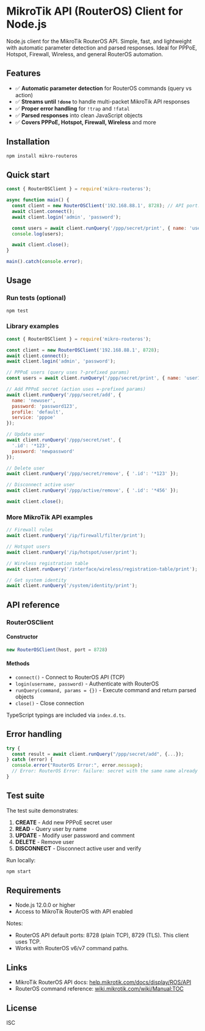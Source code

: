 # MikroTik API (RouterOS) Client for Node.js

Node.js client for the MikroTik RouterOS API. Simple, fast, and lightweight with automatic parameter detection and parsed responses. Ideal for PPPoE, Hotspot, Firewall, Wireless, and general RouterOS automation.

## Features

- ✅ **Automatic parameter detection** for RouterOS commands (query vs action)
- ✅ **Streams until `!done`** to handle multi-packet MikroTik API responses
- ✅ **Proper error handling** for `!trap` and `!fatal`
- ✅ **Parsed responses** into clean JavaScript objects
- ✅ **Covers PPPoE, Hotspot, Firewall, Wireless** and more

## Installation

```bash
npm install mikro-routeros
```

## Quick start

```javascript
const { RouterOSClient } = require('mikro-routeros');

async function main() {
  const client = new RouterOSClient('192.168.88.1', 8728); // API port: 8728
  await client.connect();
  await client.login('admin', 'password');

  const users = await client.runQuery('/ppp/secret/print', { name: 'user1' });
  console.log(users);

  await client.close();
}

main().catch(console.error);
```

## Usage

### Run tests (optional)
```bash
npm test
```

### Library examples
```javascript
const { RouterOSClient } = require('mikro-routeros');

const client = new RouterOSClient('192.168.88.1', 8728);
await client.connect();
await client.login('admin', 'password');

// PPPoE users (query uses ?-prefixed params)
const users = await client.runQuery('/ppp/secret/print', { name: 'user1' });

// Add PPPoE secret (action uses =-prefixed params)
await client.runQuery('/ppp/secret/add', {
  name: 'newuser',
  password: 'password123',
  profile: 'default',
  service: 'pppoe'
});

// Update user
await client.runQuery('/ppp/secret/set', {
  '.id': '*123',
  password: 'newpassword'
});

// Delete user
await client.runQuery('/ppp/secret/remove', { '.id': '*123' });

// Disconnect active user
await client.runQuery('/ppp/active/remove', { '.id': '*456' });

await client.close();
```

### More MikroTik API examples
```javascript
// Firewall rules
await client.runQuery('/ip/firewall/filter/print');

// Hotspot users
await client.runQuery('/ip/hotspot/user/print');

// Wireless registration table
await client.runQuery('/interface/wireless/registration-table/print');

// Get system identity
await client.runQuery('/system/identity/print');
```

## API reference

### RouterOSClient

#### Constructor
```javascript
new RouterOSClient(host, port = 8728)
```

#### Methods

- `connect()` - Connect to RouterOS API (TCP)
- `login(username, password)` - Authenticate with RouterOS
- `runQuery(command, params = {})` - Execute command and return parsed objects
- `close()` - Close connection

TypeScript typings are included via `index.d.ts`.

## Error handling

```javascript
try {
  const result = await client.runQuery("/ppp/secret/add", {...});
} catch (error) {
  console.error("RouterOS Error:", error.message);
  // Error: RouterOS Error: failure: secret with the same name already exists
}
```

## Test suite

The test suite demonstrates:

1. **CREATE** - Add new PPPoE secret user
2. **READ** - Query user by name
3. **UPDATE** - Modify user password and comment
4. **DELETE** - Remove user
5. **DISCONNECT** - Disconnect active user and verify

Run locally:
```bash
npm start
```

## Requirements

- Node.js 12.0.0 or higher
- Access to MikroTik RouterOS with API enabled

Notes:
- RouterOS API default ports: 8728 (plain TCP), 8729 (TLS). This client uses TCP.
- Works with RouterOS v6/v7 command paths.

## Links

- MikroTik RouterOS API docs: [help.mikrotik.com/docs/display/ROS/API](https://help.mikrotik.com/docs/display/ROS/API)
- RouterOS command reference: [wiki.mikrotik.com/wiki/Manual:TOC](https://wiki.mikrotik.com/wiki/Manual:TOC)

## License

ISC
